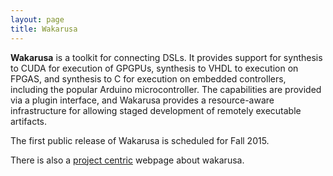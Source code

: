 ```yaml
---
layout: page
title: Wakarusa
---
```

**Wakarusa** is a toolkit for connecting DSLs.
It provides support for synthesis to CUDA for execution of GPGPUs,
synthesis to VHDL to execution on FPGAS, and
synthesis to C for execution on embedded controllers, including
the popular Arduino microcontroller. The capabilities are provided
via a plugin interface, and Wakarusa provides a resource-aware 
infrastructure for allowing staged development of remotely executable
artifacts.

The first public release of Wakarusa is scheduled for Fall 2015.

There is also a [project centric](/research/wakarusa/) webpage about wakarusa.









